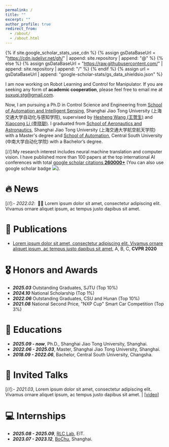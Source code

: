 ```yaml
---
permalink: /
title: ""
excerpt: ""
author_profile: true
redirect_from: 
  - /about/
  - /about.html
---
```


{% if site.google_scholar_stats_use_cdn %}
{% assign gsDataBaseUrl = "https://cdn.jsdelivr.net/gh/" | append: site.repository | append: "@" %}
{% else %}
{% assign gsDataBaseUrl = "https://raw.githubusercontent.com/" | append: site.repository | append: "/" %}
{% endif %}
{% assign url = gsDataBaseUrl | append: "google-scholar-stats/gs_data_shieldsio.json" %}

<span class='anchor' id='about-me'></span>

I am now working on Robot Learning and Control for Manipulator. If you are seeking any form of **academic cooperation**, please feel free to email me at [suxuqi.stg@gmail.com](mailto:suxuqi.stg@gmail.com).

Now, I am pursuing a Ph.D in Control Science and Engineering from [School of Automation and Intelligent Sensing](http://47.97.252.37:8205/), Shanghai Jiao Tong University (上海交通大学自动化与感知学院), supervised by [Hesheng Wang (王贺生)](https://irmv.sjtu.edu.cn/wanghesheng) and [Xiaocong Li (李晓聪)](https://sites.google.com/view/xiaocong-li). I graduated from [School of Aeronautics and Astronautics](https://www.aero.sjtu.edu.cn/en), Shanghai Jiao Tong University (上海交通大学航空航天学院) with a Master's degree and [School of Automation](https://soa.csu.edu.cn/English/Introduction/Introduction.htm), Central South University (中南大学自动化学院) with a Bachelor’s degree.

[//]:My research interest includes neural machine translation and computer vision. I have published more than 100 papers at the top international AI conferences with total <a href='https://scholar.google.com/citations?user=DhtAFkwAAAAJ'>google scholar citations <strong><span id='total_cit'>260000+</span></strong></a> (You can also use google scholar badge <a href='https://scholar.google.com/citations?user=DhtAFkwAAAAJ'><img src="https://img.shields.io/endpoint?url={{ url | url_encode }}&logo=Google%20Scholar&labelColor=f6f6f6&color=9cf&style=flat&label=citations"></a>).


# 🔥 News
[//]:- *2022.02*: &nbsp;🎉🎉 Lorem ipsum dolor sit amet, consectetur adipiscing elit. Vivamus ornare aliquet ipsum, ac tempus justo dapibus sit amet. 

# 📝 Publications 

<!--
<div class='paper-box'><div class='paper-box-image'><div><div class="badge">CVPR 2016</div><img src='images/500x300.png' alt="sym" width="100%"></div></div>
<div class='paper-box-text' markdown="1">

[Deep Residual Learning for Image Recognition](https://openaccess.thecvf.com/content_cvpr_2016/papers/He_Deep_Residual_Learning_CVPR_2016_paper.pdf)

**Kaiming He**, Xiangyu Zhang, Shaoqing Ren, Jian Sun

[**Project**](https://scholar.google.com/citations?view_op=view_citation&hl=zh-CN&user=DhtAFkwAAAAJ&citation_for_view=DhtAFkwAAAAJ:ALROH1vI_8AC) <strong><span class='show_paper_citations' data='DhtAFkwAAAAJ:ALROH1vI_8AC'></span></strong>
- Lorem ipsum dolor sit amet, consectetur adipiscing elit. Vivamus ornare aliquet ipsum, ac tempus justo dapibus sit amet. 
</div>
</div>
-->

- [Lorem ipsum dolor sit amet, consectetur adipiscing elit. Vivamus ornare aliquet ipsum, ac tempus justo dapibus sit amet](https://github.com), A, B, C, **CVPR 2020**

# 🎖 Honors and Awards
- ***2025.03*** Outstanding Graduates, SJTU (Top 10%)
- ***2024.10*** National Scholarship (Top 1%)
- ***2022.06*** Outstanding Graduates, CSU and Hunan (Top 10%)
- ***2021.08*** National Second Price, "NXP Cup" Smart Car Competition (Top 3%)

# 📖 Educations
- ***2025.09 - now***, Ph.D., Shanghai Jiao Tong University, Shanghai.
- ***2022.06 - 2025.03***, Master, Shanghai Jiao Tong University, Shanghai. 
- ***2018.09 - 2022.06***, Bachelor, Central South University, Changsha. 

# 💬 Invited Talks
[//]:- *2021.03*, Lorem ipsum dolor sit amet, consectetur adipiscing elit. Vivamus ornare aliquet ipsum, ac tempus justo dapibus sit amet.  \| [\[video\]](https://github.com/)

# 💻 Internships
- ***2025.08 - 2025.09***, [RLC Lab](https://sites.google.com/view/xiaocong-li), EIT.
- ***2023.07 - 2023.12***, [BoChu](https://www.bochu.com/en/), Shanghai.
